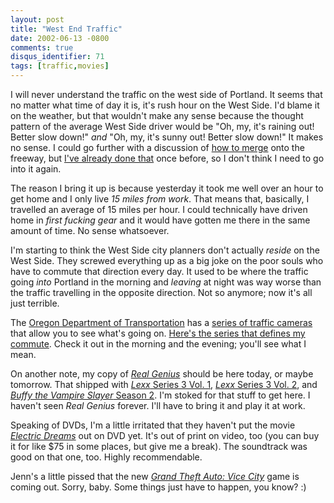 ```yaml
---
layout: post
title: "West End Traffic"
date: 2002-06-13 -0800
comments: true
disqus_identifier: 71
tags: [traffic,movies]
---
```

I will never understand the traffic on the west side of Portland. It
seems that no matter what time of day it is, it's rush hour on the West
Side. I'd blame it on the weather, but that wouldn't make any sense
because the thought pattern of the average West Side driver would be
"Oh, my, it's raining out! Better slow down!" *and* "Oh, my, it's sunny
out! Better slow down!" It makes no sense. I could go further with a
discussion of [how to
merge](/archive/2002/04/02/a-public-safety-announcement.aspx) onto the
freeway, but [I've already done
that](/archive/2002/04/02/a-public-safety-announcement.aspx) once
before, so I don't think I need to go into it again.

 The reason I bring it up is because yesterday it took me well over an
hour to get home and I only live *15 miles from work*. That means that,
basically, I travelled an average of 15 miles per hour. I could
technically have driven home in *first fucking gear* and it would have
gotten me there in the same amount of time. No sense whatsoever.

 I'm starting to think the West Side city planners don't actually
*reside* on the West Side. They screwed everything up as a big joke on
the poor souls who have to commute that direction every day. It used to
be where the traffic going *into* Portland in the morning and *leaving*
at night was way worse than the traffic travelling in the opposite
direction. Not so anymore; now it's all just terrible.

 The [Oregon Department of Transportation](http://www.odot.state.or.us/)
has a [series of traffic cameras](http://www.tripcheck.com/) that allow
you to see what's going on. [Here's the series that defines my
commute](http://www.tripcheck.com/roadcams/customcamdetail.asp?Name=Trav%27s%20Commute&Num=3&cam1=49&cam2=63&cam3=78).
Check it out in the morning and the evening; you'll see what I mean.

 On another note, my copy of *[Real
Genius](http://www.amazon.com/exec/obidos/ASIN/B000065U1Q/mhsvortex)*
should be here today, or maybe tomorrow. That shipped with [*Lexx*
Series 3 Vol.
1](http://www.amazon.com/exec/obidos/ASIN/B0000633QM/mhsvortex), [*Lexx*
Series 3 Vol.
2](http://www.amazon.com/exec/obidos/ASIN/B0000633QN/mhsvortex), and
[*Buffy the Vampire Slayer* Season
2](http://www.amazon.com/exec/obidos/ASIN/B000063IOT/mhsvortex). I'm
stoked for that stuff to get here. I haven't seen *Real Genius* forever.
I'll have to bring it and play it at work.

 Speaking of DVDs, I'm a little irritated that they haven't put the
movie *[Electric Dreams](http://us.imdb.com/Title?0087197)* out on DVD
yet. It's out of print on video, too (you can buy it for like $75 in
some places, but give me a break). The soundtrack was good on that one,
too. Highly recommendable.

 Jenn's a little pissed that the new *[Grand Theft Auto: Vice
City](http://www.rockstargames.com/news/)* game is coming out. Sorry,
baby. Some things just have to happen, you know? :)
